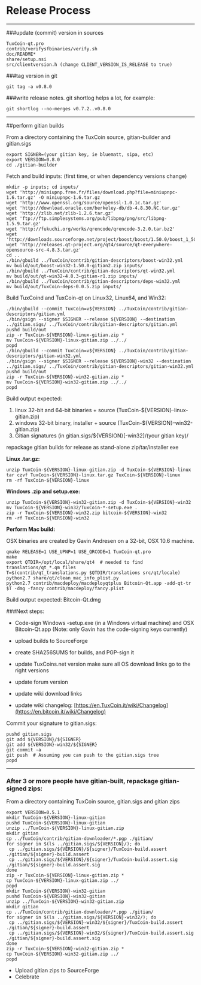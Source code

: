 Release Process
====================

* * *

###update (commit) version in sources


	TuxCoin-qt.pro
	contrib/verifysfbinaries/verify.sh
	doc/README*
	share/setup.nsi
	src/clientversion.h (change CLIENT_VERSION_IS_RELEASE to true)

###tag version in git

	git tag -a v0.8.0

###write release notes. git shortlog helps a lot, for example:

	git shortlog --no-merges v0.7.2..v0.8.0

* * *

##perform gitian builds

 From a directory containing the TuxCoin source, gitian-builder and gitian.sigs
  
	export SIGNER=(your gitian key, ie bluematt, sipa, etc)
	export VERSION=0.8.0
	cd ./gitian-builder

 Fetch and build inputs: (first time, or when dependency versions change)

	mkdir -p inputs; cd inputs/
	wget 'http://miniupnp.free.fr/files/download.php?file=miniupnpc-1.6.tar.gz' -O miniupnpc-1.6.tar.gz
	wget 'http://www.openssl.org/source/openssl-1.0.1c.tar.gz'
	wget 'http://download.oracle.com/berkeley-db/db-4.8.30.NC.tar.gz'
	wget 'http://zlib.net/zlib-1.2.6.tar.gz'
	wget 'ftp://ftp.simplesystems.org/pub/libpng/png/src/libpng-1.5.9.tar.gz'
	wget 'http://fukuchi.org/works/qrencode/qrencode-3.2.0.tar.bz2'
	wget 'http://downloads.sourceforge.net/project/boost/boost/1.50.0/boost_1_50_0.tar.bz2'
	wget 'http://releases.qt-project.org/qt4/source/qt-everywhere-opensource-src-4.8.3.tar.gz'
	cd ..
	./bin/gbuild ../TuxCoin/contrib/gitian-descriptors/boost-win32.yml
	mv build/out/boost-win32-1.50.0-gitian2.zip inputs/
	./bin/gbuild ../TuxCoin/contrib/gitian-descriptors/qt-win32.yml
	mv build/out/qt-win32-4.8.3-gitian-r1.zip inputs/
	./bin/gbuild ../TuxCoin/contrib/gitian-descriptors/deps-win32.yml
	mv build/out/TuxCoin-deps-0.0.5.zip inputs/

 Build TuxCoind and TuxCoin-qt on Linux32, Linux64, and Win32:
  
	./bin/gbuild --commit TuxCoin=v${VERSION} ../TuxCoin/contrib/gitian-descriptors/gitian.yml
	./bin/gsign --signer $SIGNER --release ${VERSION} --destination ../gitian.sigs/ ../TuxCoin/contrib/gitian-descriptors/gitian.yml
	pushd build/out
	zip -r TuxCoin-${VERSION}-linux-gitian.zip *
	mv TuxCoin-${VERSION}-linux-gitian.zip ../../
	popd
	./bin/gbuild --commit TuxCoin=v${VERSION} ../TuxCoin/contrib/gitian-descriptors/gitian-win32.yml
	./bin/gsign --signer $SIGNER --release ${VERSION}-win32 --destination ../gitian.sigs/ ../TuxCoin/contrib/gitian-descriptors/gitian-win32.yml
	pushd build/out
	zip -r TuxCoin-${VERSION}-win32-gitian.zip *
	mv TuxCoin-${VERSION}-win32-gitian.zip ../../
	popd

  Build output expected:

  1. linux 32-bit and 64-bit binaries + source (TuxCoin-${VERSION}-linux-gitian.zip)
  2. windows 32-bit binary, installer + source (TuxCoin-${VERSION}-win32-gitian.zip)
  3. Gitian signatures (in gitian.sigs/${VERSION}[-win32]/(your gitian key)/

repackage gitian builds for release as stand-alone zip/tar/installer exe

**Linux .tar.gz:**

	unzip TuxCoin-${VERSION}-linux-gitian.zip -d TuxCoin-${VERSION}-linux
	tar czvf TuxCoin-${VERSION}-linux.tar.gz TuxCoin-${VERSION}-linux
	rm -rf TuxCoin-${VERSION}-linux

**Windows .zip and setup.exe:**

	unzip TuxCoin-${VERSION}-win32-gitian.zip -d TuxCoin-${VERSION}-win32
	mv TuxCoin-${VERSION}-win32/TuxCoin-*-setup.exe .
	zip -r TuxCoin-${VERSION}-win32.zip bitcoin-${VERSION}-win32
	rm -rf TuxCoin-${VERSION}-win32

**Perform Mac build:**

  OSX binaries are created by Gavin Andresen on a 32-bit, OSX 10.6 machine.

	qmake RELEASE=1 USE_UPNP=1 USE_QRCODE=1 TuxCoin-qt.pro
	make
	export QTDIR=/opt/local/share/qt4  # needed to find translations/qt_*.qm files
	T=$(contrib/qt_translations.py $QTDIR/translations src/qt/locale)
	python2.7 share/qt/clean_mac_info_plist.py
	python2.7 contrib/macdeploy/macdeployqtplus Bitcoin-Qt.app -add-qt-tr $T -dmg -fancy contrib/macdeploy/fancy.plist

 Build output expected: Bitcoin-Qt.dmg

###Next steps:

* Code-sign Windows -setup.exe (in a Windows virtual machine) and
  OSX Bitcoin-Qt.app (Note: only Gavin has the code-signing keys currently)

* upload builds to SourceForge

* create SHA256SUMS for builds, and PGP-sign it

* update TuxCoins.net version
  make sure all OS download links go to the right versions

* update forum version

* update wiki download links

* update wiki changelog: [https://en.TuxCoin.it/wiki/Changelog](https://en.bitcoin.it/wiki/Changelog)

Commit your signature to gitian.sigs:

	pushd gitian.sigs
	git add ${VERSION}/${SIGNER}
	git add ${VERSION}-win32/${SIGNER}
	git commit -a
	git push  # Assuming you can push to the gitian.sigs tree
	popd

-------------------------------------------------------------------------

### After 3 or more people have gitian-built, repackage gitian-signed zips:

From a directory containing TuxCoin source, gitian.sigs and gitian zips

	export VERSION=0.5.1
	mkdir TuxCoin-${VERSION}-linux-gitian
	pushd TuxCoin-${VERSION}-linux-gitian
	unzip ../TuxCoin-${VERSION}-linux-gitian.zip
	mkdir gitian
	cp ../TuxCoin/contrib/gitian-downloader/*.pgp ./gitian/
	for signer in $(ls ../gitian.sigs/${VERSION}/); do
	 cp ../gitian.sigs/${VERSION}/${signer}/TuxCoin-build.assert ./gitian/${signer}-build.assert
	 cp ../gitian.sigs/${VERSION}/${signer}/TuxCoin-build.assert.sig ./gitian/${signer}-build.assert.sig
	done
	zip -r TuxCoin-${VERSION}-linux-gitian.zip *
	cp TuxCoin-${VERSION}-linux-gitian.zip ../
	popd
	mkdir TuxCoin-${VERSION}-win32-gitian
	pushd TuxCoin-${VERSION}-win32-gitian
	unzip ../TuxCoin-${VERSION}-win32-gitian.zip
	mkdir gitian
	cp ../TuxCoin/contrib/gitian-downloader/*.pgp ./gitian/
	for signer in $(ls ../gitian.sigs/${VERSION}-win32/); do
	 cp ../gitian.sigs/${VERSION}-win32/${signer}/TuxCoin-build.assert ./gitian/${signer}-build.assert
	 cp ../gitian.sigs/${VERSION}-win32/${signer}/TuxCoin-build.assert.sig ./gitian/${signer}-build.assert.sig
	done
	zip -r TuxCoin-${VERSION}-win32-gitian.zip *
	cp TuxCoin-${VERSION}-win32-gitian.zip ../
	popd

- Upload gitian zips to SourceForge
- Celebrate 
